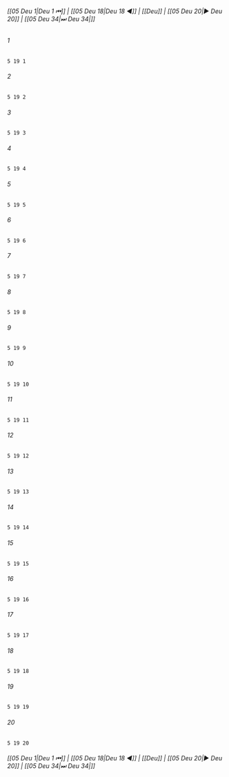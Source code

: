 
###### [[05 Deu 1|Deu 1 ⏮]] | [[05 Deu 18|Deu 18 ◀]] | [[Deu]] | [[05 Deu 20|▶ Deu 20]] | [[05 Deu 34|⏭ Deu 34|]]

###### 1
``` verse
5 19 1 
```
###### 2
``` verse
5 19 2 
```
###### 3
``` verse
5 19 3 
```
###### 4
``` verse
5 19 4 
```
###### 5
``` verse
5 19 5 
```
###### 6
``` verse
5 19 6 
```
###### 7
``` verse
5 19 7 
```
###### 8
``` verse
5 19 8 
```
###### 9
``` verse
5 19 9 
```
###### 10
``` verse
5 19 10 
```
###### 11
``` verse
5 19 11 
```
###### 12
``` verse
5 19 12 
```
###### 13
``` verse
5 19 13 
```
###### 14
``` verse
5 19 14 
```
###### 15
``` verse
5 19 15 
```
###### 16
``` verse
5 19 16 
```
###### 17
``` verse
5 19 17 
```
###### 18
``` verse
5 19 18 
```
###### 19
``` verse
5 19 19 
```
###### 20
``` verse
5 19 20 
```

###### [[05 Deu 1|Deu 1 ⏮]] | [[05 Deu 18|Deu 18 ◀]] | [[Deu]] | [[05 Deu 20|▶ Deu 20]] | [[05 Deu 34|⏭ Deu 34|]]

